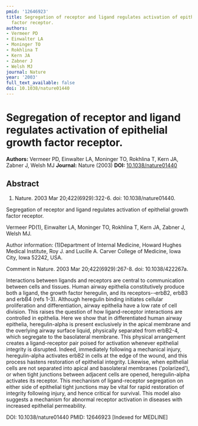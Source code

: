 ```yaml
---
pmid: '12646923'
title: Segregation of receptor and ligand regulates activation of epithelial growth
  factor receptor.
authors:
- Vermeer PD
- Einwalter LA
- Moninger TO
- Rokhlina T
- Kern JA
- Zabner J
- Welsh MJ
journal: Nature
year: '2003'
full_text_available: false
doi: 10.1038/nature01440
---
```


# Segregation of receptor and ligand regulates activation of epithelial growth factor receptor.
**Authors:** Vermeer PD, Einwalter LA, Moninger TO, Rokhlina T, Kern JA, Zabner J, Welsh MJ
**Journal:** Nature (2003)
**DOI:** [10.1038/nature01440](https://doi.org/10.1038/nature01440)

## Abstract

1. Nature. 2003 Mar 20;422(6929):322-6. doi: 10.1038/nature01440.

Segregation of receptor and ligand regulates activation of epithelial growth 
factor receptor.

Vermeer PD(1), Einwalter LA, Moninger TO, Rokhlina T, Kern JA, Zabner J, Welsh 
MJ.

Author information:
(1)Department of Internal Medicine, Howard Hughes Medical Institute, Roy J. and 
Lucille A. Carver College of Medicine, Iowa City, Iowa 52242, USA.

Comment in
    Nature. 2003 Mar 20;422(6929):267-8. doi: 10.1038/422267a.

Interactions between ligands and receptors are central to communication between 
cells and tissues. Human airway epithelia constitutively produce both a ligand, 
the growth factor heregulin, and its receptors--erbB2, erbB3 and erbB4 (refs 
1-3). Although heregulin binding initiates cellular proliferation and 
differentiation, airway epithelia have a low rate of cell division. This raises 
the question of how ligand-receptor interactions are controlled in epithelia. 
Here we show that in differentiated human airway epithelia, heregulin-alpha is 
present exclusively in the apical membrane and the overlying airway surface 
liquid, physically separated from erbB2-4, which segregate to the basolateral 
membrane. This physical arrangement creates a ligand-receptor pair poised for 
activation whenever epithelial integrity is disrupted. Indeed, immediately 
following a mechanical injury, heregulin-alpha activates erbB2 in cells at the 
edge of the wound, and this process hastens restoration of epithelial integrity. 
Likewise, when epithelial cells are not separated into apical and basolateral 
membranes ('polarized'), or when tight junctions between adjacent cells are 
opened, heregulin-alpha activates its receptor. This mechanism of 
ligand-receptor segregation on either side of epithelial tight junctions may be 
vital for rapid restoration of integrity following injury, and hence critical 
for survival. This model also suggests a mechanism for abnormal receptor 
activation in diseases with increased epithelial permeability.

DOI: 10.1038/nature01440
PMID: 12646923 [Indexed for MEDLINE]
